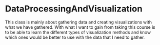 # DataProcessingAndVisualization

This class is mainly about gathering data and creating visualizations with what we have gathered. With what I want to gain from taking this course is to be able to learn the different types of visualization methods and know which ones would be better to use with the data that I need to gather. 
